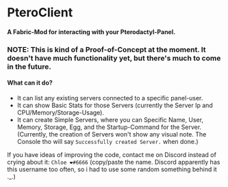 # PteroClient

#### A Fabric-Mod for interacting with your Pterodactyl-Panel.

### NOTE: This is kind of a Proof-of-Concept at the moment. It doesn't have much functionality yet, but there's much to come in the future.

#### What can it do?
- It can list any existing servers connected to a specific panel-user.
- It can show Basic Stats for those Servers (currently the Server Ip and CPU/Memory/Storage-Usage).
- It can create Simple Servers, where you can Specific Name, User, Memory, Storage, Egg, and the Startup-Command for the Server. (Currently, the creation of Servers won't show any visual note. The Console tho will say `Successfully created Server.` when done.)

If you have ideas of improving the code, contact me on Discord instead of crying about it: `Chloe ❤#6666` (copy/paste the name. Discord apparently has this username too often, so i had to use some random something behind it ._.)
